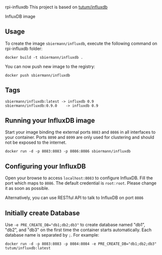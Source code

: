 rpi-influxdb
This project is based on [tutum/influxdb](https://github.com/tutumcloud/influxdb) 

InfluxDB image

Usage
-----

To create the image `sbiermann/influxdb`, execute the following command on rpi-influxdb folder:

    docker build -t sbiermann/influxdb .

You can now push new image to the registry:

    docker push sbiermann/influxdb
    
Tags
----

    sbiermann/influxdb:latest -> influxdb 0.9
    sbiermann/influxdb:0.9.0    -> influxdb 0.9

Running your InfluxDB image
--------------------------

Start your image binding the external ports `8083` and `8086` in all interfaces to your container. Ports `8090` and `8099` are only used for clustering and should not be exposed to the internet.

    docker run -d -p 8083:8083 -p 8086:8086 sbiermann/influxdb


Configuring your InfluxDB
-------------------------
Open your browse to access `localhost:8083` to configure InfluxDB. Fill the port which maps to `8086`. The default credential is `root:root`. Please change it as soon as possible.

Alternatively, you can use RESTful API to talk to InfluxDB on port `8086`


Initially create Database
-------------------------
Use `-e PRE_CREATE_DB="db1;db2;db3"` to create database named "db1", "db2", and "db3" on the first time the container starts automatically. Each database name is separated by `;`. For example:

```docker run -d -p 8083:8083 -p 8084:8084 -e PRE_CREATE_DB="db1;db2;db3" tutum/influxdb:latest```
